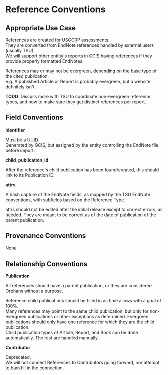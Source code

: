 # Reference Conventions

## Appropriate Use Case

References are created for USGCRP assessments.  
They are converted from EndNote references handled by external users (usually TSU).  
We will support other entitiy's reports in GCIS having references if they provide properly formatted EndNotes.

References may or may not be evergreen, depending on the base type of the cited publication.  
e.g. A published Article or Report is probably evergreen, but a website definitely isn't.  

**TODO**: Discuss more with TSU to coordinate non-evergreen reference types, and how to make sure they get distinct references per report.

## Field Conventions

**identifier**

Must be a UUID.  
Generated by GCIS, but assigned by the entity controlling the EndNote file before import.

**child_publication_id**

After the reference's child publication has been found/created, this should link to its Publication ID.  

**attrs**

A hash capture of the EndNote fields, as mapped by the TSU EndNote conventions, with subfields based on the Reference Type.

attrs should not be edited after the initial release except to correct errors, as needed. They are meant to be correct as of the date of publication of the parent publication.

## Provenance Conventions

None

## Relationship Conventions

**Publication**

All references should have a parent publication, or they are considered Orphans without a purpose.

Reference child publications should be filled in as time allows with a goal of 100%.  
Many references may point to the same child publication, but only for non-evergreen publications or other exceptions as determined. Evergreen publications should only have one reference for which they are the child publication.  
Child publication types of Article, Report, and Book can be done automatically. The rest are handled manually.  

**Contributor**

Deprecated.  
We will not connect References to Contributors going forward, nor attempt to backfill in the connection.
